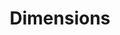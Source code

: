 ---
layout: default
bigquery: https://console.cloud.google.com/bigquery?p=covid-19-dimensions-ai&page=table&d=data&t=publications
contributors: Digital Science, https://www.digital-science.com/
cost: Free for personal, non-commercial use.
description: Dimensions contains more than 100 million publications, ranging from
  articles published in scholarly journals, books and book chapters, to preprints
  and conference proceedings. All publications are contextualized with linked data
  sets, funding, publications, patents, clinical trials, and policy documents. You
  can also view associated categories, funders, institutions, and researcher profiles.
documentation: https://docs.dimensions.ai/bigquery/index.html
last_edit: Mon, 04 Apr 2022 19:04:00 GMT
location: https://www.dimensions.ai/products/free/
maintained_by: Digital Science, https://www.digital-science.com/
schema_fields: '[''funder_org_acronyms'', ''type'', ''relationships'', ''original_assignee_orgs'',
  ''resulting_publication_doi'', ''inventor_names'', ''grant_number'', ''foa_number'',
  ''acknowledgements'', ''funder_org_state_codes'', ''acronym'', ''granted_year'',
  ''priority_date'', ''repository_name'', ''funding_amount'', ''category_hra'', ''funding_nzd'',
  ''brief_title'', ''gender'', ''kind'', ''filing_date'', ''status'', ''current_assignee'',
  ''funding_details'', ''category_hrcs_rac'', ''start_date'', ''pmid'', ''date_inserted'',
  ''funder_org'', ''publication_date'', ''subtitles'', ''proceedings_title'', ''mesh_headings'',
  ''conditions'', ''end_year'', ''family_id'', ''filing_status'', ''embargo_date'',
  ''funding_chf'', ''jurisdiction'', ''date_imported_gbq'', ''address'', ''established'',
  ''research_org_countries'', ''license'', ''expiration_date'', ''email_address'',
  ''associated_publication_id'', ''original_abstract'', ''research_org_country_names'',
  ''interventions'', ''category_hrcs_hc'', ''associated_grant_ids'', ''title'', ''links'',
  ''expiration_year'', ''external_ids'', ''date_print'', ''filing_year'', ''description'',
  ''priority_year'', ''id'', ''cited_by_ids'', ''arxiv_id'', ''funding_eur'', ''original_title'',
  ''aliases'', ''acronyms'', ''research_org_state_codes'', ''original_assignee'',
  ''funding_jpy'', ''category_icrp_cso'', ''supporting_grant_ids'', ''funding_cny'',
  ''funder_countries'', ''associated_publication_doi'', ''current_assignee_countries'',
  ''categories'', ''language'', ''authors'', ''publisher'', ''parent_id'', ''date'',
  ''start_year'', ''category_uoa'', ''clinical_trial_ids'', ''family_count'', ''concepts'',
  ''assignee_orgs'', ''editors'', ''reference_ids'', ''application_number'', ''research_org_city_names'',
  ''patent_ids'', ''altmetrics'', ''research_orgs'', ''researcher_ids'', ''isbn'',
  ''journal'', ''created_date'', ''end_date'', ''funding_aud'', ''book_title'', ''category_icrp_ct'',
  ''pmcid'', ''current_assignee_orgs'', ''date_online'', ''volume'', ''associated_publication_arxiv_id'',
  ''category_bra'', ''labels'', ''journal_lists'', ''category_rcdc'', ''cpc'', ''legal_status'',
  ''pages'', ''registry'', ''phase'', ''publication_ids'', ''category_sdg'', ''source_id'',
  ''linkout'', ''family_members_ids'', ''name'', ''assignee_countries'', ''resulting_publication_ids'',
  ''mesh_terms'', ''legal_events'', ''types'', ''granted_date'', ''repository_url'',
  ''investigators'', ''organisation_details'', ''ipcr'', ''citations'', ''metrics'',
  ''funding_cad'', ''open_access_categories_v2'', ''issue'', ''associated_publication_pmid'',
  ''research_org_cities'', ''funder_orgs'', ''open_access_categories'', ''doi'', ''repository_id'',
  ''year'', ''wikipedia_url'', ''original_assignee_countries'', ''citation_string'',
  ''date_modified'', ''active_years'', ''book_series_title'', ''eisbn'', ''category_for'',
  ''date_normal'', ''funder_org_countries'', ''abstract'', ''publication_year'', ''research_org_state_names'',
  ''funder_org_cities'', ''funding_gbp'', ''funding_usd'', ''conference'', ''citations_count'',
  ''funding_currency'']'
shortname: dimensions
tags:
- scholarly literature
- patents
- funding
- clinical trials
- academic profiles
terms_of_use: 'Use of both the Dimensions COVID-19 dataset and full Dimensions dataset
  are subject to the Dimensions Terms of use: https://www.dimensions.ai/policies-terms-legal '
title: Dimensions
uuid: dcff88bd-fe6b-4fdb-8159-809bf9d7bc1c
---